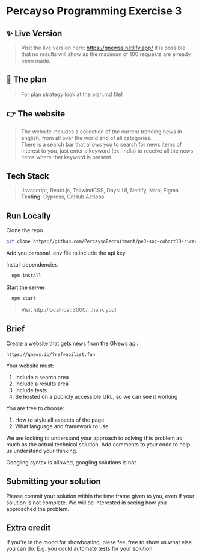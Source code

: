 # Percayso Programming Exercise 3

## ✨ Live Version
>Visit the live version here: https://gnewss.netlify.app/
>it is possible that no results will show as the maximun of 100 requests are already been made.

## 📝 The plan
>For plan strategy look at the plan.md file!

## 👉 The website
>The website includes a collection of the current trending news in english, from all over the world and of all categories.  
There is a search bar that allows you to search for news items of interest to you, just enter a keyword (ex. India) to receive all the news items where that keyword is present.

## Tech Stack
> Javascript, React.js, TailwindCSS, Daysi UI, Netlify, Miro, Figma       
 **Testing**: Cypress, GitHub Actions
 
## Run Locally
Clone the repo
```bash
git clone https://github.com/PercaysoRecruitment/pe3-soc-cohort13-ricacostt.git
```

Add you personal .env file to include the api key.

Install dependencies
```bash
  npm install
```

Start the server
```bash
  npm start
```

>Visit http://localhost:3000/, thank you!

## Brief

Create a website that gets news from the GNews api:

    https://gnews.io/?ref=apilist.fun
    
Your website must:    
      
  1) Include a search area
  2) Include a results area
  3) Include tests
  4) Be hosted on a publicly accessible URL, so we can see it working

You are free to choose:

  1) How to style all aspects of the page.
  2) What language and framework to use.

We are looking to understand your approach to solving this problem as much as the actual technical solution. Add comments to your code to help us understand your thinking. 

Googling syntax is allowed, googling solutions is not.

## Submitting your solution

Please commit your solution within the time frame given to you, even if your solution is not complete. We will be interested in seeing how you approached the problem.

## Extra credit

If you're in the mood for showboating, plese feel free to show us what else you can do. E.g. you could automate tests for your solution.
